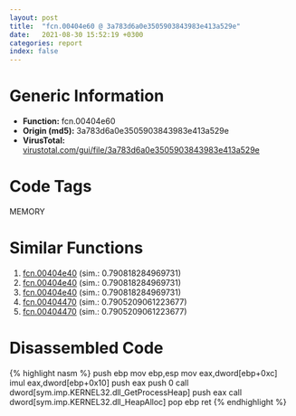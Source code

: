 ```yaml
---
layout: post
title:  "fcn.00404e60 @ 3a783d6a0e3505903843983e413a529e"
date:   2021-08-30 15:52:19 +0300
categories: report
index: false
---
```


# Generic Information
- **Function:** fcn.00404e60
- **Origin (md5):** 3a783d6a0e3505903843983e413a529e
- **VirusTotal:** [virustotal.com/gui/file/3a783d6a0e3505903843983e413a529e][virustotal_ref]

# Code Tags
<span class="tag" id="MEMORY">MEMORY</span>


# Similar Functions

1. [fcn.00404e40][similar_1_ref] (sim.: 0.790818284969731)
2. [fcn.00404e40][similar_2_ref] (sim.: 0.790818284969731)
3. [fcn.00404e40][similar_3_ref] (sim.: 0.790818284969731)
4. [fcn.00404470][similar_4_ref] (sim.: 0.7905209061223677)
5. [fcn.00404470][similar_5_ref] (sim.: 0.7905209061223677)


# Disassembled Code

{% highlight nasm %}
push ebp
mov ebp,esp
mov eax,dword[ebp+0xc]
imul eax,dword[ebp+0x10]
push eax
push 0
call dword[sym.imp.KERNEL32.dll_GetProcessHeap]
push eax
call dword[sym.imp.KERNEL32.dll_HeapAlloc]
pop ebp
ret 
{% endhighlight %}


[similar_1_ref]: /report/fcn.00404e40@d287262b3c4caae6c69c406382125319
[similar_2_ref]: /report/fcn.00404e40@3a783d6a0e3505903843983e413a529e
[similar_3_ref]: /report/fcn.00404e40@57989f43bf24a9272122210a17558c3d
[similar_4_ref]: /report/fcn.00404470@0e9d24a190b04adb41c502951b72134c
[similar_5_ref]: /report/fcn.00404470@9868510768324dde7e5ccf745520e27a
[virustotal_ref]: https://www.virustotal.com/gui/file/3a783d6a0e3505903843983e413a529e